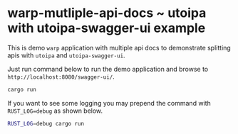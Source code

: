 # warp-mutliple-api-docs ~ utoipa with utoipa-swagger-ui example

This is demo `warp` application with multiple api docs to demonstrate splitting apis with `utoipa` and `utoipa-swagger-ui`.

Just run command below to run the demo application and browse to `http://localhost:8080/swagger-ui/`.
```bash
cargo run
```

If you want to see some logging you may prepend the command with `RUST_LOG=debug` as shown below.
```bash
RUST_LOG=debug cargo run
```
